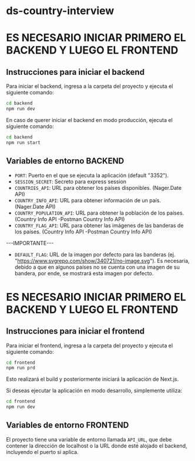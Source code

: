 # ds-country-interview

# ES NECESARIO INICIAR PRIMERO EL BACKEND Y LUEGO EL FRONTEND

## Instrucciones para iniciar el backend

Para iniciar el backend, ingresa a la carpeta del proyecto y ejecuta el siguiente comando:

```bash
cd backend
npm run dev
```

En caso de querer iniciar el backend en modo producción, ejecuta el siguiente comando:

```bash
cd backend
npm run start
```

## Variables de entorno BACKEND

- `PORT`: Puerto en el que se ejecuta la aplicación (default "3352").
- `SESSION_SECRET`: Secreto para express session
- `COUNTRIES_API`: URL para obtener los países disponibles. (Nager.Date API)
- `COUNTRY_INFO_API`: URL para obtener información de un país. (Nager.Date API)
- `COUNTRY_POPULATION_API`: URL para obtener la población de los países. (Country Info API -Postman Country Info API)
- `COUNTRY_FLAG_API`: URL para obtener las imágenes de las banderas de los países. (Country Info API -Postman Country Info API)

---IMPORTANTE---

- `DEFAULT_FLAG`: URL de la imagen por defecto para las banderas (ej. "https://www.svgrepo.com/show/340721/no-image.svg").
  Es necesaria, debido a que en algunos países no se cuenta con una imagen de su bandera, por ende, se mostrará esta imagen por defecto.

# ES NECESARIO INICIAR PRIMERO EL BACKEND Y LUEGO EL FRONTEND

## Instrucciones para iniciar el frontend

Para iniciar el frontend, ingresa a la carpeta del proyecto y ejecuta el siguiente comando:

```bash
cd frontend
npm run prd
```

Esto realizará el build y posteriormente iniciará la aplicación de Next.js.

Si deseas ejecutar la aplicación en modo desarrollo, simplemente utiliza:

```bash
cd frontend
npm run dev
```

## Variables de entorno FRONTEND

El proyecto tiene una variable de entorno llamada `API_URL`, que debe contener la dirección de localhost o la URL donde esté alojado el backend, incluyendo el puerto si aplica.
